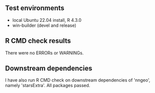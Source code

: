 ## Test environments

* local Ubuntu 22.04 install, R 4.3.0
* win-builder (devel and release)

## R CMD check results

There were no ERRORs or WARNINGs.

## Downstream dependencies

I have also run R CMD check on downstream dependencies of 'nngeo', namely 'starsExtra'. All packages passed. 
